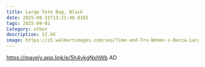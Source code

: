 ```yaml
---
title: Large Tote Bag, Black
date: 2025-08-31T13:21:48.010Z
tags: 2025-09-01
Category: other
description: 12.XX
image: https://i5.walmartimages.com/seo/Time-and-Tru-Women-s-Becca-Large-Tote-Bag-Black_aa9ccd8b-e6f1-4e32-b756-e48d25e619ab.049603b0b7360dc13fe800ac6f0f3d89.jpeg?odnHeight=2000&odnWidth=2000&odnBg=FFFFFF
---
```

https://mavely.app.link/e/5h4vkgNxhWb   AD